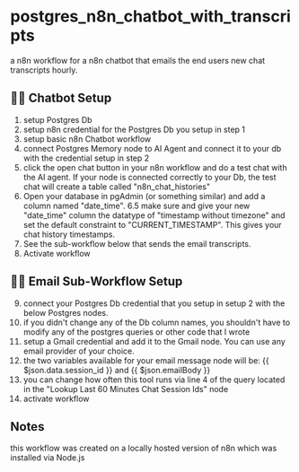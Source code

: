 # postgres_n8n_chatbot_with_transcripts
a n8n workflow for a n8n chatbot that emails the end users new chat transcripts hourly.

## 👨‍🎤 Chatbot Setup
1. setup Postgres Db
2. setup n8n credential for the Postgres Db you setup in step 1
3. setup basic n8n Chatbot workflow 
4. connect Postgres Memory node to AI Agent and connect it to your db with the credential setup in step 2
5. click the open chat button in your n8n workflow and do a test chat with the AI agent. If your node is connected correctly to your Db, the test chat will create a table called "n8n_chat_histories"
6. Open your database in pgAdmin (or something similar) and add a column named "date_time". 
6.5 make sure and give your new "date_time" column the datatype of "timestamp without timezone" and set the default constraint to "CURRENT_TIMESTAMP". This gives your chat history timestamps.
7. See the sub-workflow below that sends the email transcripts.
8. Activate workflow

## 👨‍🎤 Email Sub-Workflow Setup
9. connect your Postgres Db credential that you setup in setup 2 with the below Postgres nodes.
10. if you didn't change any of the Db column names, you shouldn't have to modify any of the postgres queries or other code that I wrote
11. setup a Gmail credential and add it to the Gmail node. You can use any email provider of your choice. 
12. the two variables available for your email message node will be: {{ $json.data.session_id }} and {{ $json.emailBody }} 
13. you can change how often this tool runs via line 4 of the query located in the "Lookup Last 60 Minutes Chat Session Ids" node
14. activate workflow

## Notes
this workflow was created on a locally hosted version of n8n which was installed via Node.js    
